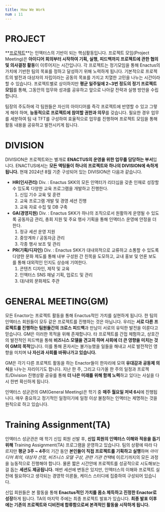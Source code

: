 ```yaml
---
title: How We Work
num : 11
---
```


# PROJECT

**[프로젝트](/projects)**는 인액터스의 기반이 되는 핵심활동입니다. 프로젝트 모임(Project Meeting)은 **아이디어 회의부터 시작하여 기획, 실행, 피드백까지 프로젝트에 관한 협의 및 의사결정 활동**이 이루어지는 시간입니다.
각 프로젝트는 정기모임을 통해 Enactus의 가치에 기반한 팀의 목표를 정하고 달성하기 위해 노력하게 됩니다.
기본적으로 프로젝트의 발전과 대상자의 자립이라는 공동의 목표를 가지고 치열한 고민을 나누는 시간이라 할 수 있습니다. 프로젝트별로 상이하지만 **평균 일주일에 2~3번 정도의 정기 프로젝트 모임**를 통해, 그동안의 업무와 성과를 공유하고 앞으로 나아갈 전략과 실행 방안을 수립합니다.

팀장의 주도하에 각 팀원들은 자신의 아이디어를 즉각 프로젝트에 반영할 수 있고 그렇게 해야 하며, **능동적으로 프로젝트에 참여할 권한과 의무**를 갖습니다. 필요한 경우 업무를 세분하여 팀 내 TFT를 구성하여 효율적으로 업무를 진행하며 프로젝트 모임을 통해 활동 내용을 공유하고 발전시키게 됩니다.


# DIVISION

DIVISION은 프로젝트와는 별개로 **ENACTUS의 운영을 위한 업무를 담당하는 부서**입니다. ENACTUS에서는 **모든 액팅들이 하나의 프로젝트와 하나의 DIVISION에 속하게 됩니다.** 현재 2024년 8월 기준 구성되어 있는 DIVISION은 다음과 같습니다.

+ **HR(인사관리)** Div. :
    Enactus SKK의 모든 인액터가 리더십을 갖춘 인재로 성장할 수 있도록 다양한 교육 프로그램을 개발하고 진행한다.
    1. 신입 기수 교육 및 훈련 
    2. 교육 프로그램 개발 및 경영 세션 진행
    3. 교육 자료 수집 및 DB 구축
+ **GA(경영지원)** Div. :
    Enactus SKK가 하나의 조직으로서 원활하게 운영될 수 있도록 공동자금 관리, 총회 지원 및 주요 행사 기획을 통해 인액터스 운영에 안정을 더한다.
    1. 정규 세션 운영 지원
    2. 중앙계좌 / 공동자금 관리
    3. 각종 행사 보조 및 관리
+ **PR(기획/디자인)** Div. :
    Enactus SKK가 대내외적으로 교류하고 소통할 수 있도록 다양한 문화 제도를 통해 내부 구성원 간 친목을 도모하고, 교내 홍보 및 언론 보도를 통해 대외적인 인지도 상승에 기여한다.
    1. 콘텐츠 디자인, 제작 및 교육
    2. 인액터스 SNS 채널 기획, 업로드 및 관리
    3. 대/내외 문화제도 주관


# GENERAL MEETING(GM)

모든 Enactor는 프로젝트 활동을 통해 Enactus적인 가치를 실현하게 됩니다. 한 팀의 인액터스 회원들이 모두 같은 프로젝트를 진행하는 것은 아닙니다. 우리는 **서로 다른 프로젝트를 진행하는 팀원들간의 크로스 피드백**과 만남이 서로의 유익한 발전을 이룬다고 믿습니다. GM은 이러한 목적을 위해 존재합니다.
타 프로젝트를 간접 체험하고, 상호간의 발전적인 피드백을 통해 **비즈니스 모델을 견고히 하며 사회에 더 큰 영향을 미치는 것이 GM의 목적**입니다.
이를 통해 혼자서는 불가능했을 일들을 해내고 서로 발전적인 영향을 미치며 **나 자신과 사회를 바꿔나가고 있습니다.**

GM은 각기 다른 프로젝트 활동을 하는 Enactor들이 한자리에 모여 **유대감과 공동체 의식**을 나누는 자리이기도 합니다. 지난 한 주, 그리고 다가올 한 주의 일정과 프로젝트/Division 진행상황 공유를 통해 **더 나은 미래를 위해 함께 노력**하고 있다는 사실을 다시 한번 확신하게 됩니다.

인액터스 성균관의 GM(General Meeting)은 학기 중 **매주 월요일 저녁 6시**에 진행됩니다. 매우 중요하고 정기적인 일정이기에 일정 이상 불참하는 인액터는 제명하는 것을 원칙으로 하고 있습니다.

# Training Assignment(TA)

인액터스 성균관은 매 학기 신입 회원 선발 후, **신입 회원의 인액터스 이해와 적응을 돕기 위해** Training Assignment(TA) 프로그램을 운영하고 있습니다.
팀의 상황에 따라 다르지만 **평균 3주 ~ 4주**의 기간 동안 **본인들이 직접 프로젝트를 기획하고 실행**하며 *아이디어 회의, 대상자 선정, 비즈니스 모델 구상, 관련 기관 컨택*에 이르기까지의 모든 과정을 능동적으로 진행해야 합니다.
물론 짧은 시간안에 프로젝트를 성공적으로 시도해보는 걸 돕는 **세션도 제공됩니다.**
매번 세션에 변동은 있지만, 인액터스의 이해와 프로젝트 실전에 필요하다고 생각되는 경영학 이론들,
케이스 스터디에 집중하여 구성되어 있습니다.

신입 회원들은 본 활동을 통해 **Enactus적인 가치를 몸소 체득하고 진정한 Enactor로 성장**하게 됩니다. TA의 마지막 주에는 최종 프로젝트 발표가 있습니다. **최종 발표 이후에는 기존의 프로젝트와 디비전에 합류함으로써 본격적인 활동을 시작하게 됩니다.**
